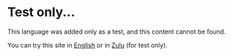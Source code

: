 ﻿# Test only...

This language was added only as a test, and this content cannot be found.

You can try this site in <a href="/en">English</a> or in <a href="/zu">Zulu</a> (for test only).